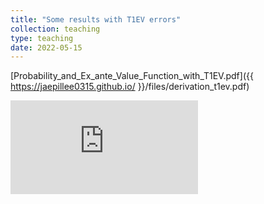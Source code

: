 ```yaml
---
title: "Some results with T1EV errors"
collection: teaching
type: teaching
date: 2022-05-15
---
```


[Probability_and_Ex_ante_Value_Function_with_T1EV.pdf]({{ https://jaepillee0315.github.io/ }}/files/derivation_t1ev.pdf)

<embed src="https://jaepillee0315.github.io/files/derivation_t1ev.pdf" type="application/pdf" />
